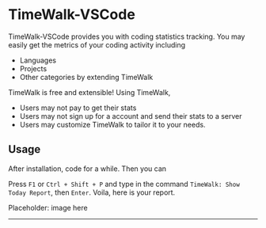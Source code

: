 TimeWalk-VSCode
=================

TimeWalk-VSCode provides you with coding statistics tracking. You may easily get the metrics of your coding activity including

- Languages
- Projects
- Other categories by extending TimeWalk

TimeWalk is free and extensible! Using TimeWalk,

- Users may not pay to get their stats
- Users may not sign up for a account and send their stats to a server
- Users may customize TimeWalk to tailor it to your needs.

Usage
--------
After installation, code for a while. Then you can

Press `F1` or `Ctrl + Shift + P` and type in the command `TimeWalk: Show Today Report`, then `Enter`. Voila, here is your report.

Placeholder: image here


-----------------------------------------------------------------------------------------------------
